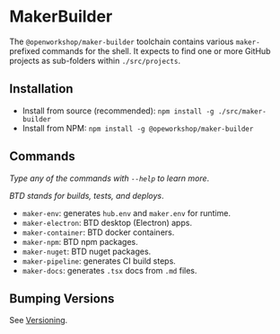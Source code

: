 # MakerBuilder

The `@openworkshop/maker-builder` toolchain contains various `maker-` prefixed commands for the shell. It expects to find one or more GitHub projects as sub-folders within `./src/projects`.

## Installation

- Install from source (recommended): `npm install -g ./src/maker-builder`
- Install from NPM: `npm install -g @opeworkshop/maker-builder`

## Commands

_Type any of the commands with `--help` to learn more_.

_BTD stands for builds, tests, and deploys_.

- `maker-env`: generates `hub.env` and `maker.env` for runtime.
- `maker-electron`: BTD desktop (Electron) apps.
- `maker-container`: BTD docker containers.
- `maker-npm`: BTD npm packages.
- `maker-nuget`: BTD nuget packages.
- `maker-pipeline`: generates CI build steps.
- `maker-docs`: generates `.tsx` docs from `.md` files.

## Bumping Versions

See [Versioning](versioning.md).
